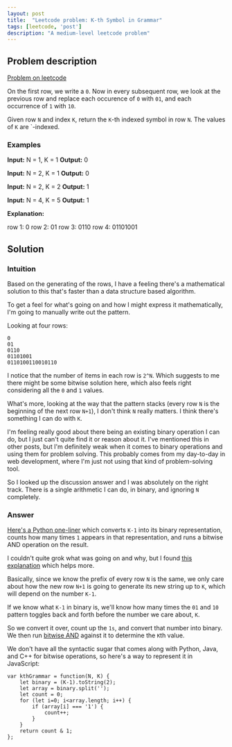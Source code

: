 ```yaml
---
layout: post
title:  "Leetcode problem: K-th Symbol in Grammar"
tags: [leetcode, 'post']
description: "A medium-level leetcode problem"
---
```


## Problem description

[Problem on leetcode](https://leetcode.com/problems/k-th-symbol-in-grammar/)

On the first row, we write a `0`. Now in every subsequent row, we look at the previous row and replace each occurence of `0` with `01`, and each occurrence of `1` with `10`.

Given row `N` and index `K`, return the `K`-th indexed symbol in row `N`. The values of `K` are `-indexed. 

### Examples

**Input:** N = 1, K = 1
**Output:** 0

**Input:** N = 2, K = 1
**Output:** 0

**Input:** N = 2, K = 2
**Output:** 1

**Input:** N = 4, K = 5
**Output:** 1

**Explanation:** 

row 1: 0
row 2: 01 
row 3: 0110
row 4: 01101001

## Solution 

### Intuition 

Based on the generating of the rows, I have a feeling there's a mathematical solution to this that's faster than a data structure based algorithm. 

To get a feel for what's going on and how I might express it mathematically, I'm going to manually write out the pattern. 

Looking at four rows: 

```
0
01
0110
01101001
0110100110010110
```

I notice that the number of items in each row is `2^N`. Which suggests to me there might be some bitwise solution here, which also feels right considering all the `0` and `1` values. 

What's more, looking at the way that the pattern stacks (every row `N` is the beginning of the next row `N+1`), I don't think `N` really matters. I think there's something I can do with `K`. 

I'm feeling really good about there being an existing binary operation I can do, but I just can't quite find it or reason about it. I've mentioned this in other posts, but I'm definitely weak when it comes to binary operations and using them for problem solving. This probably comes from my day-to-day in web development, where I'm just not using that kind of problem-solving tool. 

So I looked up the discussion answer and I was absolutely on the right track. There is a single arithmetic I can do, in binary, and ignoring `N` completely. 

### Answer

[Here's a Python one-liner](https://leetcode.com/problems/k-th-symbol-in-grammar/discuss/415514/Python-one-line-solution) which converts `K-1` into its binary representation, counts how many times `1` appears in that representation, and runs a bitwise AND operation on the result. 

I couldn't quite grok what was going on and why, but I found [this explanation](https://leetcode.com/problems/k-th-symbol-in-grammar/discuss/113736/PythonJavaC%2B%2B-Easy-1-line-Solution-with-detailed-explanation) which helps more. 

Basically, since we know the prefix of every row `N` is the same, we only care about how the new row `N+1` is going to generate its new string up to `K`, which will depend on the number `K-1`. 

If we know what `K-1` in binary is, we'll know how many times the `01` and `10` pattern toggles back and forth before the number we care about, `K`. 

So we convert it over, count up the `1s`, and convert that number into binary. We then run [bitwise AND](https://developer.mozilla.org/en-US/docs/Web/JavaScript/Reference/Operators/Bitwise_Operators) against it to determine the `K`th value. 

We don't have all the syntactic sugar that comes along with Python, Java, and C++ for bitwise operations, so here's a way to represent it in JavaScript: 

```
var kthGrammar = function(N, K) {
    let binary = (K-1).toString(2);
    let array = binary.split('');
    let count = 0;
    for (let i=0; i<array.length; i++) {
        if (array[i] === '1') {
            count++;
        }
    }
    return count & 1;
};
```